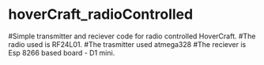 # hoverCraft_radioControlled
#Simple transmitter and reciever code for radio controlled HoverCraft. 
#The radio used is RF24L01.
#The trasmitter used atmega328 
#The reciever is Esp 8266 based board - D1 mini.
